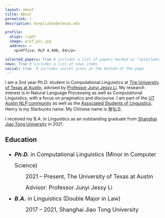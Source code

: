 ```yaml
---
layout: about
title: About
permalink: /
description: honglizhan@utexas.edu

profile:
  align: right
  image: prof_pic.jpg
  address: >
    <p>Office: RLP 4.400, E4</p>

selected_papers: true # includes a list of papers marked as "selected={true}"
news: True # includes a list of news items
social: true  # includes social icons at the bottom of the page
---
```


I am a 2nd year Ph.D. student in Computational Linguistics at <a href="https://www.utexas.edu/">The University of Texas at Austin</a>, advised by <a href="https://jessyli.com/">Professor Junyi Jessy Li</a>. My research interest is in Natural Language Processing as well as Computational Linguistics, with a focus on pragmatics and discourse. I am part of the <a href="https://www.nlp.utexas.edu/">UT Austin NLP community</a> as well as the <a href="https://asol.ling.utexas.edu/">Associated Students of Linguistics</a>. Henry is my Starbucks name. My Chinese name is 詹弘立.

I received my B.A. in Linguistics as an outstanding graduate from <a href="https://en.sjtu.edu.cn/">Shanghai Jiao Tong University</a> in 2021.

<h2>Education</h2>

<font size="4.5">
<ul style="line-height:2;">
  <li><b><i>Ph.D.</i></b> in Computational Linguistics (Minor in Computer Science)</li>
  &emsp;&emsp;2021 &#8211; Present, The University of Texas at Austin<br>
  &emsp;&emsp;Advisor: Professor Junyi Jessy Li
  <li><b><i>B.A.</i></b> in Linguistics (Double Major in Law)</li>
  &emsp;&emsp;2017 &#8211; 2021, Shanghai Jiao Tong University
</ul>
</font>